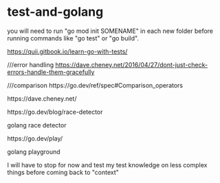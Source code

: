 # test-and-golang

you will need to run "go mod init SOMENAME" in each new folder before running commands like "go test" or "go build".


https://quii.gitbook.io/learn-go-with-tests/

///error handling
https://dave.cheney.net/2016/04/27/dont-just-check-errors-handle-them-gracefully

<p>///comparison  https://go.dev/ref/spec#Comparison_operators</p>

<p>https://dave.cheney.net/</p>  

<p>https://go.dev/blog/race-detector</p>  golang race detector

<p> https://go.dev/play/</p> golang playground

I will have to stop for now and test my test knowledge on less complex things before coming back to "context"


